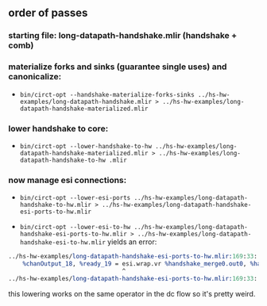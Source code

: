 ## order of passes

### starting file: long-datapath-handshake.mlir (handshake + comb)

### materialize forks and sinks (guarantee single uses) and canonicalize: 

- `bin/circt-opt --handshake-materialize-forks-sinks ../hs-hw-examples/long-datapath-handshake.mlir > ../hs-hw-examples/long-datapath-handshake-materialized.mlir`

### lower handshake to core:

- `bin/circt-opt --lower-handshake-to-hw ../hs-hw-examples/long-datapath-handshake-materialized.mlir > ../hs-hw-examples/long-datapath-handshake-to-hw
.mlir`

### now manage esi connections:

- `bin/circt-opt --lower-esi-ports ../hs-hw-examples/long-datapath-handshake-to-hw.mlir > ../hs-hw-examples/long-datapath-handshake-esi-ports-to-hw.mlir`

- `bin/circt-opt --lower-esi-to-hw ../hs-hw-examples/long-datapath-handshake-esi-ports-to-hw.mlir > ../hs-hw-examples/long-datapath-handshake-esi-to-hw.mlir` yields an error: 
```llvm 
../hs-hw-examples/long-datapath-handshake-esi-ports-to-hw.mlir:169:33: error: failed to legalize operation 'esi.wrap.vr' that was explicitly marked illegal
    %chanOutput_18, %ready_19 = esi.wrap.vr %handshake_merge0.out0, %handshake_merge0.out0_valid : i32
                                ^
../hs-hw-examples/long-datapath-handshake-esi-ports-to-hw.mlir:169:33: note: see current operation: %20:2 = "esi.wrap.vr"(%21#2, %21#3) : (i32, i1) -> (!esi.channel<i32>, i1)
```
this lowering works on the same operator in the dc flow so it's pretty weird. 
